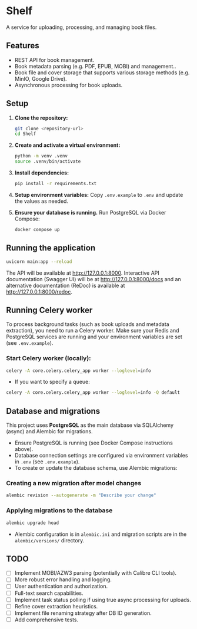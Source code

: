 # Shelf
A service for uploading, processing, and managing book files.

## Features

- REST API for book management.
- Book metadata parsing (e.g. PDF, EPUB, MOBI) and management..
- Book file and cover storage that supports various storage methods (e.g. MinIO, Google Drive).
- Asynchronous processing for book uploads.

## Setup

1.  **Clone the repository:**
    ```bash
    git clone <repository-url>
    cd Shelf
    ```

2.  **Create and activate a virtual environment:**
    ```bash
    python -m venv .venv
    source .venv/bin/activate
    ```

3.  **Install dependencies:**
    ```bash
    pip install -r requirements.txt
    ```

4.  **Setup environment variables:**
    Copy `.env.example` to `.env` and update the values as needed.

5.  **Ensure your database is running.**
    Run PostgreSQL via Docker Compose:
    ```bash
    docker compose up
    ```

## Running the application

```bash
uvicorn main:app --reload
```

The API will be available at http://127.0.0.1:8000.
Interactive API documentation (Swagger UI) will be at http://127.0.0.1:8000/docs and an alternative documentation (ReDoc) is available at http://127.0.0.1:8000/redoc.

## Running Celery worker

To process background tasks (such as book uploads and metadata extraction), you need to run a Celery worker. Make sure your Redis and PostgreSQL services are running and your environment variables are set (see `.env.example`).

### Start Celery worker (locally):

```bash
celery -A core.celery.celery_app worker --loglevel=info
```

- If you want to specify a queue:

```bash
celery -A core.celery.celery_app worker --loglevel=info -Q default
```

## Database and migrations

This project uses **PostgreSQL** as the main database via SQLAlchemy (async) and Alembic for migrations.

- Ensure PostgreSQL is running (see Docker Compose instructions above).
- Database connection settings are configured via environment variables in `.env` (see `.env.example`).
- To create or update the database schema, use Alembic migrations:

### Creating a new migration after model changes

```bash
alembic revision --autogenerate -m "Describe your change"
```

### Applying migrations to the database

```bash
alembic upgrade head
```

- Alembic configuration is in `alembic.ini` and migration scripts are in the `alembic/versions/` directory.

## TODO
- [ ] Implement MOBI/AZW3 parsing (potentially with Calibre CLI tools).
- [ ] More robust error handling and logging.
- [ ] User authentication and authorization.
- [ ] Full-text search capabilities.
- [ ] Implement task status polling if using true async processing for uploads.
- [ ] Refine cover extraction heuristics.
- [ ] Implement file renaming strategy after DB ID generation.
- [ ] Add comprehensive tests.
